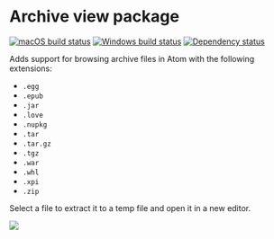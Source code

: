 # Archive view package
[![macOS build status](https://travis-ci.org/atom/archive-view.svg?branch=master)](https://travis-ci.org/atom/archive-view)
[![Windows build status](https://ci.appveyor.com/api/projects/status/u3qfgaod4lhriqlj/branch/master?svg=true)](https://ci.appveyor.com/project/Atom/archive-view/branch/master)  [![Dependency status](https://david-dm.org/atom/archive-view.svg)](https://david-dm.org/atom/archive-view)

Adds support for browsing archive files in Atom with the following extensions:

* `.egg`
* `.epub`
* `.jar`
* `.love`
* `.nupkg`
* `.tar`
* `.tar.gz`
* `.tgz`
* `.war`
* `.whl`
* `.xpi`
* `.zip`

Select a file to extract it to a temp file and open it in a new editor.

![](https://f.cloud.github.com/assets/671378/2241218/e18a8846-9cc5-11e3-9456-3cbca9dfcff0.png)
